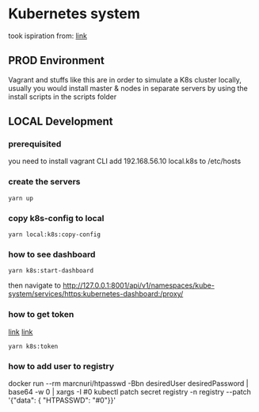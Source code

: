 # Kubernetes system

took ispiration from: [link](https://kubernetes.io/blog/2019/03/15/kubernetes-setup-using-ansible-and-vagrant/)

## PROD Environment

Vagrant and stuffs like this are in order to simulate a K8s cluster locally, usually you would install master & nodes in separate servers by using the install scripts in the scripts folder

## LOCAL Development

### prerequisited

you need to install vagrant CLI
add 192.168.56.10 local.k8s to /etc/hosts

### create the servers

```shell
yarn up
```

### copy k8s-config to local

```shell
yarn local:k8s:copy-config
```

### how to see dashboard

```shell
yarn k8s:start-dashboard
```

then navigate to http://127.0.0.1:8001/api/v1/namespaces/kube-system/services/https:kubernetes-dashboard:/proxy/

### how to get token

[link](https://github.com/kubernetes/dashboard/wiki/Creating-sample-user)
[link](https://github.com/kubernetes/dashboard/wiki/Access-control#login-view)

```shell
yarn k8s:token
```

### how to add user to registry
docker run --rm marcnuri/htpasswd -Bbn desiredUser desiredPassword | base64 -w 0 | xargs -I #0 kubectl patch secret registry -n registry --patch '{"data": { "HTPASSWD": "#0"}}'

